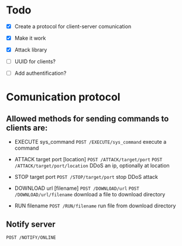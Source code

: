 # Todo

 - [x] Create a protocol for client-server comunication
 - [x] Make it work
 - [x] Attack library
 - [ ] UUID for clients?
 - [ ] Add authentification?


# Comunication protocol

## Allowed methods for sending commands to clients are:

 - EXECUTE sys_command
  `POST /EXECUTE/sys_command`
execute a command

 - ATTACK target port [location]
  `POST /ATTACK/target/port`
  `POST /ATTACK/target/port/location`
DDoS an ip, optionally at location

 - STOP target port
  `POST /STOP/target/port`
stop DDoS attack

 - DOWNLOAD url [filename]
  `POST /DOWNLOAD/url`
  `POST /DOWNLOAD/url/filename`
download a file to download directory

 - RUN filename
  `POST /RUN/filename`
run file from download directory

## Notify server

  `POST /NOTIFY/ONLINE`
